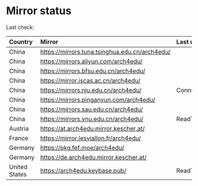 <script src="./time.js"></script>
# Mirror status
Last check: <script type="text/javascript">localize(1669202254.7971537);</script>

|Country|Mirror|Last update|
|:------|:-----|:----------|
|China|https://mirrors.tuna.tsinghua.edu.cn/arch4edu/|<script type="text/javascript">localize(1669185458);</script>|
|China|https://mirrors.aliyun.com/arch4edu/|<script type="text/javascript">localize(1669099284);</script>|
|China|https://mirrors.bfsu.edu.cn/arch4edu/|<script type="text/javascript">localize(1669185458);</script>|
|China|https://mirror.iscas.ac.cn/arch4edu/|<script type="text/javascript">localize(1669185458);</script>|
|China|https://mirrors.nju.edu.cn/arch4edu/|ConnectTimeout|
|China|https://mirrors.pinganyun.com/arch4edu/|<script type="text/javascript">localize(1669142297);</script>|
|China|https://mirrors.sau.edu.cn/arch4edu/|<script type="text/javascript">localize(1650446957);</script>|
|China|https://mirrors.ynu.edu.cn/arch4edu/|ReadTimeout|
|Austria|https://at.arch4edu.mirror.kescher.at/|<script type="text/javascript">localize(1669185458);</script>|
|France|https://mirror.lesviallon.fr/arch4edu/|<script type="text/javascript">localize(1669185458);</script>|
|Germany|https://pkg.fef.moe/arch4edu/|<script type="text/javascript">localize(1669185458);</script>|
|Germany|https://de.arch4edu.mirror.kescher.at/|<script type="text/javascript">localize(1669185458);</script>|
|United States|https://arch4edu.keybase.pub/|ReadTimeout|

<script src="./tablefilter/tablefilter.js"></script>
<script src="./table.js"></script>